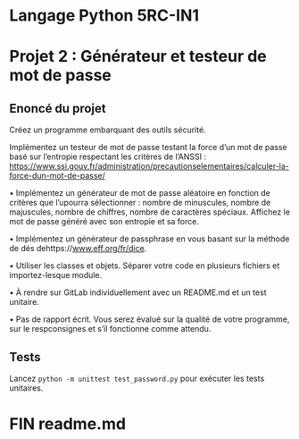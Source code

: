 # Langage Python 5RC-IN1

# Projet 2 : Générateur et testeur de mot de passe

## Enoncé du projet

Créez un programme embarquant des outils sécurité.

Implémentez un testeur de mot de passe testant la force d’un mot de passe basé sur l’entropie
respectant les critères de l’ANSSI : https://www.ssi.gouv.fr/administration/precautionselementaires/calculer-la-force-dun-mot-de-passe/

• Implémentez un générateur de mot de passe aléatoire en fonction de critères que l’upourra sélectionner : nombre de minuscules, nombre de majuscules, nombre de chiffres, nombre de caractères spéciaux. Affichez le mot de passe généré avec son entropie et sa force.

• Implémentez un générateur de passphrase en vous basant sur la méthode de dés dehttps://www.eff.org/fr/dice.

• Utiliser les classes et objets. Séparer votre code en plusieurs fichiers et importez-lesque module.

• À rendre sur GitLab individuellement avec un README.md et un test unitaire.

• Pas de rapport écrit. Vous serez évalué sur la qualité de votre programme, sur le respconsignes et s’il fonctionne comme attendu.

## Tests

Lancez `python -m unittest test_password.py` pour exécuter les tests unitaires.

# FIN readme.md